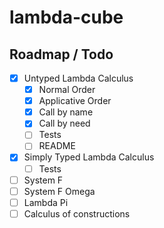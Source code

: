 # lambda-cube

## Roadmap / Todo

- [x] Untyped Lambda Calculus
  - [x] Normal Order 
  - [x] Applicative Order 
  - [x] Call by name 
  - [x] Call by need
  - [ ] Tests
  - [ ] README
- [x] Simply Typed Lambda Calculus
  - [ ] Tests
- [ ] System F
- [ ] System F Omega
- [ ] Lambda Pi
- [ ] Calculus of constructions

